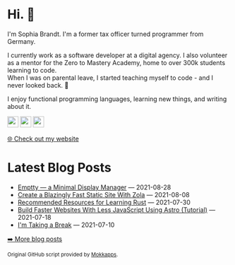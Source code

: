 <h1>Hi. 👋</h1>
<p>I'm Sophia Brandt. I'm a former tax officer turned programmer from Germany.</p>
<p>I currently work as a software developer at a digital agency. I also volunteer as a mentor for the Zero to Mastery Academy, home to over 300k students learning to code.<br>
When I was on parental leave, I started teaching myself to code - and I never looked back. 💜</p>
<p>I enjoy functional programming languages, learning new things, and writing about it.</p>
<p><a href="https://www.twitter.com/hisophiabrandt"><img src="https://img.shields.io/badge/twitter-%231DA1F2.svg?&style=for-the-badge&logo=twitter&logoColor=white" height=25></a> <a href="https://www.linkedin.com/in/sophiabrandt"><img src="https://img.shields.io/badge/linkedin-%230077B5.svg?&style=for-the-badge&logo=linkedin&logoColor=white" height=25></a> <a href="https://dev.to/sophiabrandt"><img src="https://img.shields.io/badge/DEV.TO-%230A0A0A.svg?&style=for-the-badge&logo=dev-dot-to&logoColor=white" height=25></a></p>
<p><a href="https://www.sophiabrandt.com">🌐 Check out my website</a></p>
<h1>Latest Blog Posts</h1>
  <ul>
    <li><a href=https://www.rockyourcode.com/emptty-a-minimal-display-manager/>Emptty — a Minimal Display Manager</a> — 2021-08-28</li><li><a href=https://www.rockyourcode.com/create-a-blazingly-fast-static-site-with-zola/>Create a Blazingly Fast Static Site With Zola</a> — 2021-08-08</li><li><a href=https://www.rockyourcode.com/recommended-resources-for-learning-rust/>Recommended Resources for Learning Rust</a> — 2021-07-30</li><li><a href=https://www.rockyourcode.com/build-faster-websites-with-less-javascript-using-astro-tutorial/>Build Faster Websites With Less JavaScript Using Astro (Tutorial)</a> — 2021-07-18</li><li><a href=https://www.rockyourcode.com/im-taking-a-break/>I'm Taking a Break</a> — 2021-07-10</li>
  </ul>
<p><a href="https://www.rockyourcode.com">➡️ More blog posts</a></p>
<p><small>Original GitHub script provided by <a href="https://github.com/Mokkapps">Mokkapps</a>.</small></p>
